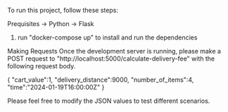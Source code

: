 To run this project, follow these steps:


Prequisites 
-> Python
-> Flask

1. run "docker-compose up" to install and run the dependencies

Making Requests
Once the development server is running, please make a POST request to "http://localhost:5000/calculate-delivery-fee" with the following request body.

{
   "cart_value":1,
   "delivery_distance":9000,
   "number_of_items":4,
   "time":"2024-01-19T16:00:00Z"
}

Please feel free to modify the JSON values to test different scenarios.

